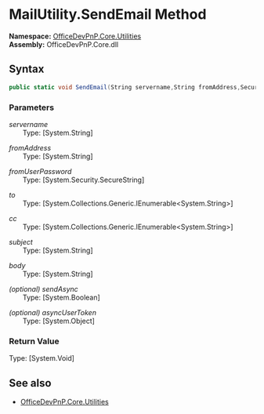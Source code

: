 # MailUtility.SendEmail Method  
**Namespace:** [OfficeDevPnP.Core.Utilities](OfficeDevPnP.Core.Utilities.md)  
**Assembly:** OfficeDevPnP.Core.dll  
## Syntax
```C#
public static void SendEmail(String servername,String fromAddress,SecureString fromUserPassword,IEnumerable<String> to,IEnumerable<String> cc,String subject,String body,Boolean sendAsync,Object asyncUserToken)
```
### Parameters
*servername*  
&emsp;&emsp;Type: [System.String] 
&emsp;&emsp;  
  
*fromAddress*  
&emsp;&emsp;Type: [System.String] 
&emsp;&emsp;  
  
*fromUserPassword*  
&emsp;&emsp;Type: [System.Security.SecureString] 
&emsp;&emsp;  
  
*to*  
&emsp;&emsp;Type: [System.Collections.Generic.IEnumerable<System.String>] 
&emsp;&emsp;  
  
*cc*  
&emsp;&emsp;Type: [System.Collections.Generic.IEnumerable<System.String>] 
&emsp;&emsp;  
  
*subject*  
&emsp;&emsp;Type: [System.String] 
&emsp;&emsp;  
  
*body*  
&emsp;&emsp;Type: [System.String] 
&emsp;&emsp;  
  
*(optional) sendAsync*  
&emsp;&emsp;Type: [System.Boolean] 
&emsp;&emsp;  
  
*(optional) asyncUserToken*  
&emsp;&emsp;Type: [System.Object] 
&emsp;&emsp;  
  
### Return Value
Type: [System.Void]  

## See also
- [OfficeDevPnP.Core.Utilities](OfficeDevPnP.Core.Utilities.md)
